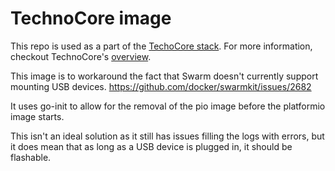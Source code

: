 # TechnoCore image
This repo is used as a part of the [TechoCore stack](https://github.com/SciFiFarms/TechnoCore). For more information, checkout TechnoCore's [overview](https://github.com/SciFiFarms/TechnoCore/blob/master/CONTRIBUTING.md#overview).

This image is to workaround the fact that Swarm doesn't currently support mounting USB devices. 
https://github.com/docker/swarmkit/issues/2682

It uses go-init to allow for the removal of the pio image before the platformio 
image starts. 

This isn't an ideal solution as it still has issues filling the logs with errors, 
but it does mean that as long as a USB device is plugged in, it should be flashable. 
